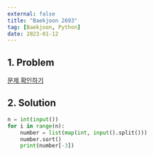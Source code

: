 ```yaml
---
external: false
title: "Baekjoon 2693"
tag: [Baekjoon, Python]
date: 2023-01-12
---
```


## 1. Problem

[문제 확인하기](https://www.acmicpc.net/problem/2693)

## 2. Solution

```python
n = int(input())
for i in range(n):
    number = list(map(int, input().split()))
    number.sort()
    print(number[-3])
```
